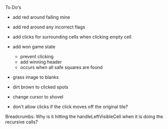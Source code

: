 To Do's
- add red around failing mine
- add red around any incorrect flags
- add clicks for surrounding cells when clicking empty cell
- add won game state
  - prevent clicking
  - add winning header
  - occurs when all safe squares are found

- grass image to blanks
- dirt brown to clicked spots
- change cursor to shovel
- don't allow clicks if the click moves off the original tile?

Breadcrumbs:
Why is it hitting the
  handleLeftVisibleCell
when it is doing the recursive calls?